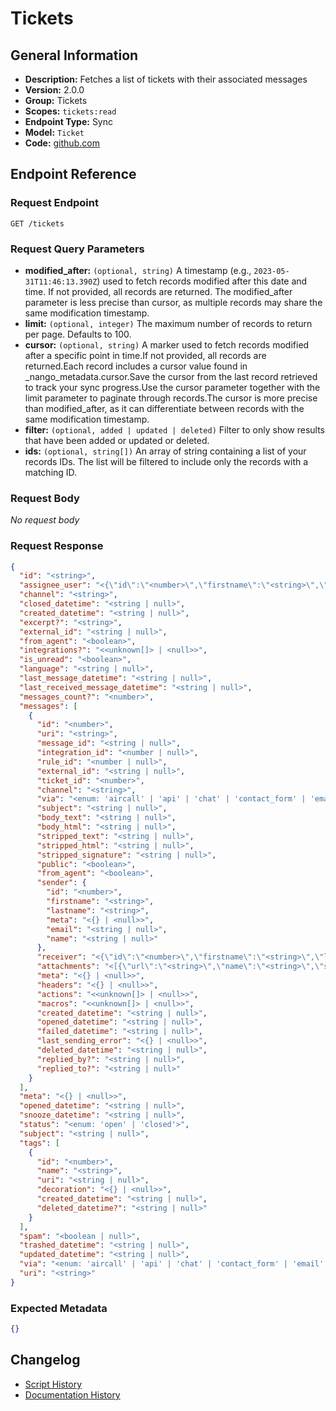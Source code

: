 <!-- BEGIN GENERATED CONTENT -->
# Tickets

## General Information

- **Description:** Fetches a list of tickets with their associated messages
- **Version:** 2.0.0
- **Group:** Tickets
- **Scopes:** `tickets:read`
- **Endpoint Type:** Sync
- **Model:** `Ticket`
- **Code:** [github.com](https://github.com/NangoHQ/integration-templates/tree/main/integrations/gorgias/syncs/tickets.ts)


## Endpoint Reference

### Request Endpoint

`GET /tickets`

### Request Query Parameters

- **modified_after:** `(optional, string)` A timestamp (e.g., `2023-05-31T11:46:13.390Z`) used to fetch records modified after this date and time. If not provided, all records are returned. The modified_after parameter is less precise than cursor, as multiple records may share the same modification timestamp.
- **limit:** `(optional, integer)` The maximum number of records to return per page. Defaults to 100.
- **cursor:** `(optional, string)` A marker used to fetch records modified after a specific point in time.If not provided, all records are returned.Each record includes a cursor value found in _nango_metadata.cursor.Save the cursor from the last record retrieved to track your sync progress.Use the cursor parameter together with the limit parameter to paginate through records.The cursor is more precise than modified_after, as it can differentiate between records with the same modification timestamp.
- **filter:** `(optional, added | updated | deleted)` Filter to only show results that have been added or updated or deleted.
- **ids:** `(optional, string[])` An array of string containing a list of your records IDs. The list will be filtered to include only the records with a matching ID.

### Request Body

_No request body_

### Request Response

```json
{
  "id": "<string>",
  "assignee_user": "<{\"id\":\"<number>\",\"firstname\":\"<string>\",\"lastname\":\"<string>\",\"meta\":\"<{} | <null>>\",\"email\":\"<string>\",\"name\":\"<string>\",\"bio\":\"<string | null>\"} | <null>>",
  "channel": "<string>",
  "closed_datetime": "<string | null>",
  "created_datetime": "<string | null>",
  "excerpt?": "<string>",
  "external_id": "<string | null>",
  "from_agent": "<boolean>",
  "integrations?": "<<unknown[]> | <null>>",
  "is_unread": "<boolean>",
  "language": "<string | null>",
  "last_message_datetime": "<string | null>",
  "last_received_message_datetime": "<string | null>",
  "messages_count?": "<number>",
  "messages": [
    {
      "id": "<number>",
      "uri": "<string>",
      "message_id": "<string | null>",
      "integration_id": "<number | null>",
      "rule_id": "<number | null>",
      "external_id": "<string | null>",
      "ticket_id": "<number>",
      "channel": "<string>",
      "via": "<enum: 'aircall' | 'api' | 'chat' | 'contact_form' | 'email' | 'facebook' | 'facebook-mention' | 'facebook-messenger' | 'facebook-recommendations' | 'form' | 'gorgias_chat' | 'help-center' | 'helpdesk' | 'instagram' | 'instagram-ad-comment' | 'instagram-comment' | 'instagram-direct-message' | 'instagram-mention' | 'internal-note' | 'offline_capture' | 'phone' | 'rule' | 'self_service' | 'shopify' | 'sms' | 'twilio' | 'twitter' | 'twitter-direct-message' | 'whatsapp' | 'yotpo' | 'yotpo-review' | 'zendesk'>",
      "subject": "<string | null>",
      "body_text": "<string | null>",
      "body_html": "<string | null>",
      "stripped_text": "<string | null>",
      "stripped_html": "<string | null>",
      "stripped_signature": "<string | null>",
      "public": "<boolean>",
      "from_agent": "<boolean>",
      "sender": {
        "id": "<number>",
        "firstname": "<string>",
        "lastname": "<string>",
        "meta": "<{} | <null>>",
        "email": "<string | null>",
        "name": "<string | null>"
      },
      "receiver": "<{\"id\":\"<number>\",\"firstname\":\"<string>\",\"lastname\":\"<string>\",\"meta\":\"<{} | <null>>\",\"email\":\"<string | null>\",\"name\":\"<string | null>\"} | <null>>",
      "attachments": "<[{\"url\":\"<string>\",\"name\":\"<string>\",\"size\":\"<number | null>\",\"content_type\":\"<string>\",\"public\":\"<boolean>\",\"extra\":\"<string | null>\"}] | <null>>",
      "meta": "<{} | <null>>",
      "headers": "<{} | <null>>",
      "actions": "<<unknown[]> | <null>>",
      "macros": "<<unknown[]> | <null>>",
      "created_datetime": "<string | null>",
      "opened_datetime": "<string | null>",
      "failed_datetime": "<string | null>",
      "last_sending_error": "<{} | <null>>",
      "deleted_datetime": "<string | null>",
      "replied_by?": "<string | null>",
      "replied_to?": "<string | null>"
    }
  ],
  "meta": "<{} | <null>>",
  "opened_datetime": "<string | null>",
  "snooze_datetime": "<string | null>",
  "status": "<enum: 'open' | 'closed'>",
  "subject": "<string | null>",
  "tags": [
    {
      "id": "<number>",
      "name": "<string>",
      "uri": "<string | null>",
      "decoration": "<{} | <null>>",
      "created_datetime": "<string | null>",
      "deleted_datetime?": "<string | null>"
    }
  ],
  "spam": "<boolean | null>",
  "trashed_datetime": "<string | null>",
  "updated_datetime": "<string | null>",
  "via": "<enum: 'aircall' | 'api' | 'chat' | 'contact_form' | 'email' | 'facebook' | 'facebook-mention' | 'facebook-messenger' | 'facebook-recommendations' | 'form' | 'gorgias_chat' | 'help-center' | 'helpdesk' | 'instagram' | 'instagram-ad-comment' | 'instagram-comment' | 'instagram-direct-message' | 'instagram-mention' | 'internal-note' | 'offline_capture' | 'phone' | 'rule' | 'self_service' | 'shopify' | 'sms' | 'twilio' | 'twitter' | 'twitter-direct-message' | 'whatsapp' | 'yotpo' | 'yotpo-review' | 'zendesk'>",
  "uri": "<string>"
}
```

### Expected Metadata

```json
{}
```

## Changelog

- [Script History](https://github.com/NangoHQ/integration-templates/commits/main/integrations/gorgias/syncs/tickets.ts)
- [Documentation History](https://github.com/NangoHQ/integration-templates/commits/main/integrations/gorgias/syncs/tickets.md)

<!-- END  GENERATED CONTENT -->

